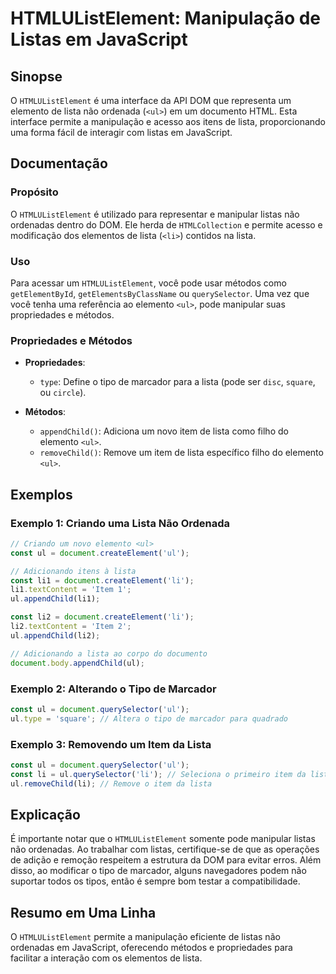<!--
Meta Description: # HTMLUListElement: Manipulação de Listas em JavaScript ## Sinopse O `HTMLUListElement` é uma interface da API DOM que representa um elemento de lista...
Meta Keywords: lista, item, htmlulistelement, listas, javascript
-->

# HTMLUListElement: Manipulação de Listas em JavaScript

## Sinopse
O `HTMLUListElement` é uma interface da API DOM que representa um elemento de lista não ordenada (`<ul>`) em um documento HTML. Esta interface permite a manipulação e acesso aos itens de lista, proporcionando uma forma fácil de interagir com listas em JavaScript.

## Documentação
### Propósito
O `HTMLUListElement` é utilizado para representar e manipular listas não ordenadas dentro do DOM. Ele herda de `HTMLCollection` e permite acesso e modificação dos elementos de lista (`<li>`) contidos na lista.

### Uso
Para acessar um `HTMLUListElement`, você pode usar métodos como `getElementById`, `getElementsByClassName` ou `querySelector`. Uma vez que você tenha uma referência ao elemento `<ul>`, pode manipular suas propriedades e métodos.

### Propriedades e Métodos
- **Propriedades**:
  - `type`: Define o tipo de marcador para a lista (pode ser `disc`, `square`, ou `circle`).
  
- **Métodos**:
  - `appendChild()`: Adiciona um novo item de lista como filho do elemento `<ul>`.
  - `removeChild()`: Remove um item de lista específico filho do elemento `<ul>`.

## Exemplos
### Exemplo 1: Criando uma Lista Não Ordenada
```javascript
// Criando um novo elemento <ul>
const ul = document.createElement('ul');

// Adicionando itens à lista
const li1 = document.createElement('li');
li1.textContent = 'Item 1';
ul.appendChild(li1);

const li2 = document.createElement('li');
li2.textContent = 'Item 2';
ul.appendChild(li2);

// Adicionando a lista ao corpo do documento
document.body.appendChild(ul);
```

### Exemplo 2: Alterando o Tipo de Marcador
```javascript
const ul = document.querySelector('ul');
ul.type = 'square'; // Altera o tipo de marcador para quadrado
```

### Exemplo 3: Removendo um Item da Lista
```javascript
const ul = document.querySelector('ul');
const li = ul.querySelector('li'); // Seleciona o primeiro item da lista
ul.removeChild(li); // Remove o item da lista
```

## Explicação
É importante notar que o `HTMLUListElement` somente pode manipular listas não ordenadas. Ao trabalhar com listas, certifique-se de que as operações de adição e remoção respeitem a estrutura da DOM para evitar erros. Além disso, ao modificar o tipo de marcador, alguns navegadores podem não suportar todos os tipos, então é sempre bom testar a compatibilidade.

## Resumo em Uma Linha
O `HTMLUListElement` permite a manipulação eficiente de listas não ordenadas em JavaScript, oferecendo métodos e propriedades para facilitar a interação com os elementos de lista.